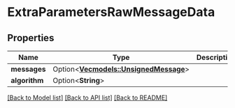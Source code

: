 # ExtraParametersRawMessageData

## Properties

Name | Type | Description | Notes
------------ | ------------- | ------------- | -------------
**messages** | Option<[**Vec<models::UnsignedMessage>**](UnsignedMessage.md)> |  | [optional]
**algorithm** | Option<**String**> |  | [optional]

[[Back to Model list]](../README.md#documentation-for-models) [[Back to API list]](../README.md#documentation-for-api-endpoints) [[Back to README]](../README.md)


